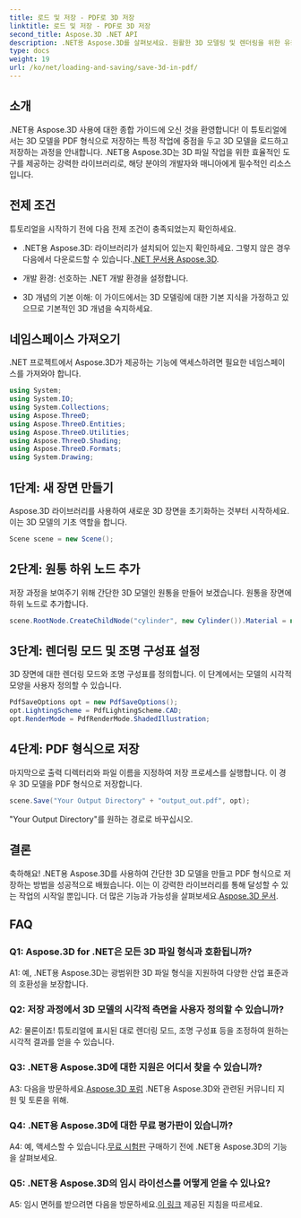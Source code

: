 ```yaml
---
title: 로드 및 저장 - PDF로 3D 저장
linktitle: 로드 및 저장 - PDF로 3D 저장
second_title: Aspose.3D .NET API
description: .NET용 Aspose.3D를 살펴보세요. 원활한 3D 모델링 및 렌더링을 위한 유용한 라이브러리입니다. 3D 모델을 PDF로 손쉽게 저장하세요.
type: docs
weight: 19
url: /ko/net/loading-and-saving/save-3d-in-pdf/
---
```

## 소개

.NET용 Aspose.3D 사용에 대한 종합 가이드에 오신 것을 환영합니다! 이 튜토리얼에서는 3D 모델을 PDF 형식으로 저장하는 특정 작업에 중점을 두고 3D 모델을 로드하고 저장하는 과정을 안내합니다. .NET용 Aspose.3D는 3D 파일 작업을 위한 효율적인 도구를 제공하는 강력한 라이브러리로, 해당 분야의 개발자와 매니아에게 필수적인 리소스입니다.

## 전제 조건

튜토리얼을 시작하기 전에 다음 전제 조건이 충족되었는지 확인하세요.

-  .NET용 Aspose.3D: 라이브러리가 설치되어 있는지 확인하세요. 그렇지 않은 경우 다음에서 다운로드할 수 있습니다.[.NET 문서용 Aspose.3D](https://reference.aspose.com/3d/net/).

- 개발 환경: 선호하는 .NET 개발 환경을 설정합니다.

- 3D 개념의 기본 이해: 이 가이드에서는 3D 모델링에 대한 기본 지식을 가정하고 있으므로 기본적인 3D 개념을 숙지하세요.

## 네임스페이스 가져오기

.NET 프로젝트에서 Aspose.3D가 제공하는 기능에 액세스하려면 필요한 네임스페이스를 가져와야 합니다.

```csharp
using System;
using System.IO;
using System.Collections;
using Aspose.ThreeD;
using Aspose.ThreeD.Entities;
using Aspose.ThreeD.Utilities;
using Aspose.ThreeD.Shading;
using Aspose.ThreeD.Formats;
using System.Drawing;
```

## 1단계: 새 장면 만들기

Aspose.3D 라이브러리를 사용하여 새로운 3D 장면을 초기화하는 것부터 시작하세요. 이는 3D 모델의 기초 역할을 합니다.

```csharp
Scene scene = new Scene();
```

## 2단계: 원통 하위 노드 추가

저장 과정을 보여주기 위해 간단한 3D 모델인 원통을 만들어 보겠습니다. 원통을 장면에 하위 노드로 추가합니다.

```csharp
scene.RootNode.CreateChildNode("cylinder", new Cylinder()).Material = new PhongMaterial() { DiffuseColor = new Vector3(Color.DarkCyan) };
```

## 3단계: 렌더링 모드 및 조명 구성표 설정

3D 장면에 대한 렌더링 모드와 조명 구성표를 정의합니다. 이 단계에서는 모델의 시각적 모양을 사용자 정의할 수 있습니다.

```csharp
PdfSaveOptions opt = new PdfSaveOptions();
opt.LightingScheme = PdfLightingScheme.CAD;
opt.RenderMode = PdfRenderMode.ShadedIllustration;
```

## 4단계: PDF 형식으로 저장

마지막으로 출력 디렉터리와 파일 이름을 지정하여 저장 프로세스를 실행합니다. 이 경우 3D 모델을 PDF 형식으로 저장합니다.

```csharp
scene.Save("Your Output Directory" + "output_out.pdf", opt);
```

"Your Output Directory"를 원하는 경로로 바꾸십시오.

## 결론

축하해요! .NET용 Aspose.3D를 사용하여 간단한 3D 모델을 만들고 PDF 형식으로 저장하는 방법을 성공적으로 배웠습니다. 이는 이 강력한 라이브러리를 통해 달성할 수 있는 작업의 시작일 뿐입니다. 더 많은 기능과 가능성을 살펴보세요.[Aspose.3D 문서](https://reference.aspose.com/3d/net/).

## FAQ

### Q1: Aspose.3D for .NET은 모든 3D 파일 형식과 호환됩니까?

A1: 예, .NET용 Aspose.3D는 광범위한 3D 파일 형식을 지원하여 다양한 산업 표준과의 호환성을 보장합니다.

### Q2: 저장 과정에서 3D 모델의 시각적 측면을 사용자 정의할 수 있습니까?

A2: 물론이죠! 튜토리얼에 표시된 대로 렌더링 모드, 조명 구성표 등을 조정하여 원하는 시각적 결과를 얻을 수 있습니다.

### Q3: .NET용 Aspose.3D에 대한 지원은 어디서 찾을 수 있습니까?

 A3: 다음을 방문하세요.[Aspose.3D 포럼](https://forum.aspose.com/c/3d/18) .NET용 Aspose.3D와 관련된 커뮤니티 지원 및 토론을 위해.

### Q4: .NET용 Aspose.3D에 대한 무료 평가판이 있습니까?

 A4: 예, 액세스할 수 있습니다.[무료 시험판](https://releases.aspose.com/) 구매하기 전에 .NET용 Aspose.3D의 기능을 살펴보세요.

### Q5: .NET용 Aspose.3D의 임시 라이선스를 어떻게 얻을 수 있나요?

 A5: 임시 면허를 받으려면 다음을 방문하세요.[이 링크](https://purchase.aspose.com/temporary-license/) 제공된 지침을 따르세요.